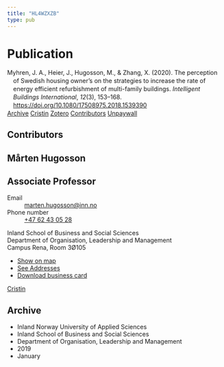 ```yaml
---
title: "HL4WZXZB"
type: pub
---
```

<h1>Publication</h1>
<article id="csl-bib-container-HL4WZXZB" class="csl-bib-container">
  <div class="csl-bib-body" style="line-height: 1.35; padding-left: 1em; text-indent:-1em;">
  <div class="csl-entry">Myhren, J. A., Heier, J., Hugosson, M., &amp; Zhang, X. (2020). The perception of Swedish housing owner&#x2019;s on the strategies to increase the rate of energy efficient refurbishment of multi-family buildings. <i>Intelligent Buildings International</i>, <i>12</i>(3), 153&#x2013;168. <a href="https://doi.org/10.1080/17508975.2018.1539390">https://doi.org/10.1080/17508975.2018.1539390</a></div>
</div>
  <div class="csl-bib-buttons">
    <a href="#taxonomy-article-HL4WZXZB" class="csl-bib-button">Archive</a>
    <a href alt="Cristin URL" class="csl-bib-button">Cristin</a>
    <a href alt="Zotero URL" class="csl-bib-button">Zotero</a>
    <a href="#contributors-article-HL4WZXZB" class="csl-bib-button">Contributors</a>
    <a href="https://www.tandfonline.com/doi/pdf/10.1080/17508975.2018.1539390?needAccess=true" class="csl-bib-button">Unpaywall</a>
  </div>
  <div id="csl-bib-meta-container-HL4WZXZB"></div>
</article>
<div id="csl-bib-meta-HL4WZXZB" class="csl-bib-meta">
  <article id="contributors-article-HL4WZXZB" class="contributors-article">
    <h1>Contributors</h1>
    <div class="personas">
<div class="vrtx-hinn-person-card">
<div class="photo">
<i class="lar la-user-circle missing-person"></i>
</div>
<div class="info">
<hgroup><h1>Mårten Hugosson</h1>
<h2>Associate Professor</h2>
</hgroup><dl>
<dt>Email</dt>
<dd>
<a href="mailto:marten.hugosson@inn.no">marten.hugosson@inn.no</a>
</dd>
<dt>Phone number</dt>
<dd><a href="tel:+4762430528">
+47 62 43 05 28
</a></dd>
</dl>
<p>
Inland School of Business and Social Sciences<br>
Department of Organisation, Leadership and Management<br>
Campus Rena,
Room 3Ø105
</p>
<ul class="vrtx-hinn-links">
<li><a href="https://www.google.com/maps?q=61.13620,11.37454">Show on map</a></li>
<li><a href="https://www.inn.no/english/find-an-employee/marten-hugosson.html#vrtx-hinn-addresses">See Addresses</a></li>
<li><a href="https://www.inn.no/english/find-an-employee/marten-hugosson.html?vrtx=vcf">Download business card</a></li>
</ul>
</div>
</div>
<a href="https://app.cristin.no/persons/show.jsf?id=879091" alt="Cristin URL" class="personas-cristin">Cristin</a>
</div>
  </article>
  <article id="taxonomy-article-HL4WZXZB" class="taxonomy-article">
    <h1>Archive</h1>
    <ul>
      <li>Inland Norway University of Applied Sciences</li>
      <li>Inland School of Business and Social Sciences</li>
      <li>Department of Organisation, Leadership and Management</li>
      <li>2019</li>
      <li>January</li>
    </ul>
  </article>
</div>
